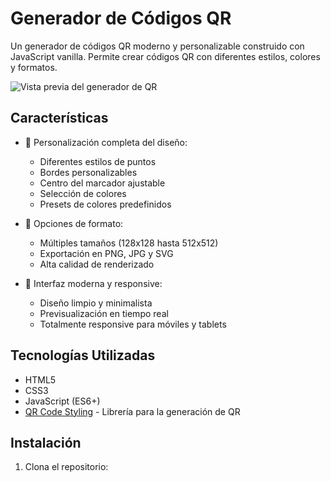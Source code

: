 # Generador de Códigos QR

Un generador de códigos QR moderno y personalizable construido con JavaScript vanilla. Permite crear códigos QR con diferentes estilos, colores y formatos.

![Vista previa del generador de QR](preview.png)

## Características

- 🎨 Personalización completa del diseño:
  - Diferentes estilos de puntos
  - Bordes personalizables
  - Centro del marcador ajustable
  - Selección de colores
  - Presets de colores predefinidos

- 📏 Opciones de formato:
  - Múltiples tamaños (128x128 hasta 512x512)
  - Exportación en PNG, JPG y SVG
  - Alta calidad de renderizado

- 💫 Interfaz moderna y responsive:
  - Diseño limpio y minimalista
  - Previsualización en tiempo real
  - Totalmente responsive para móviles y tablets

## Tecnologías Utilizadas

- HTML5
- CSS3
- JavaScript (ES6+)
- [QR Code Styling](https://github.com/kozakdenys/qr-code-styling) - Librería para la generación de QR

## Instalación

1. Clona el repositorio: 